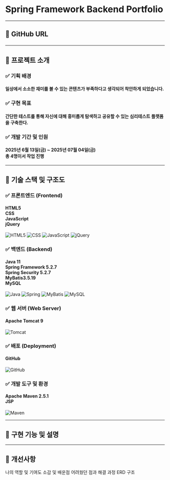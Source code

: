 # Spring Framework Backend Portfolio
***
## 🎯 GitHub URL
###
***
## 🎯 프로젝트 소개
### ✅ 기획 배경
#### 일상에서 소소한 재미를 볼 수 있는 콘텐츠가 부족하다고 생각되어 착안하게 되었습니다.
### ✅ 구현 목표
#### 간단한 테스트를 통해 자신에 대해 흥미롭게 탐색하고 공유할 수 있는 심리테스트 플랫폼을 구축한다.
### ✅ 개발 기간 및 인원
#### 2025년 6월 13일(금) ~ 2025년 07월 04일(금) <br> 총 4명이서 작업 진행
***
## 🎯 기술 스택 및 구조도
### ✅ 프론트엔드 (Frontend)
#### HTML5 <br> CSS <br> JavaScript <br> jQuery
![HTML5](https://img.shields.io/badge/HTML5-E34F26?style=flat&logo=html5&logoColor=white)
![CSS](https://img.shields.io/badge/CSS3-1572B6?style=flat&logo=css3&logoColor=white)
![JavaScript](https://img.shields.io/badge/JavaScript-F7DF1E?style=flat&logo=javascript&logoColor=black)
![jQuery](https://img.shields.io/badge/jQuery-0769AD?style=flat&logo=jquery&logoColor=white)
### ✅ 백엔드 (Backend)
#### Java 11 <br> Spring Framework 5.2.7 <br> Spring Security 5.2.7 <br> MyBatis3.5.19 <br> MySQL
![Java](https://img.shields.io/badge/Java-007396?style=flat&logo=openjdk&logoColor=white)
![Spring](https://img.shields.io/badge/Spring-6DB33F?style=flat&logo=spring&logoColor=white)
![MyBatis](https://img.shields.io/badge/MyBatis-000000?style=flat&logo=data&logoColor=white)
![MySQL](https://img.shields.io/badge/MySQL-4479A1?style=flat&logo=mysql&logoColor=white)
### ✅ 웹 서버 (Web Server)
#### Apache Tomcat 9
![Tomcat](https://img.shields.io/badge/Tomcat-F8DC75?style=flat&logo=apachetomcat&logoColor=black)
### ✅ 배포 (Deployment)
#### GitHub
![GitHub](https://img.shields.io/badge/GitHub-181717?style=flat&logo=github&logoColor=white)
### ✅ 개발 도구 및 환경
#### Apache Maven 2.5.1 <br> JSP
![Maven](https://img.shields.io/badge/Maven-C71A36?style=flat&logo=apachemaven&logoColor=white)
***
## 🎯 구현 기능 및 설명
***
## 🎯 개선사항

나의 역할 및 기여도 소감 및 배운점 어려웠던 점과 해결 과정 ERD 구조